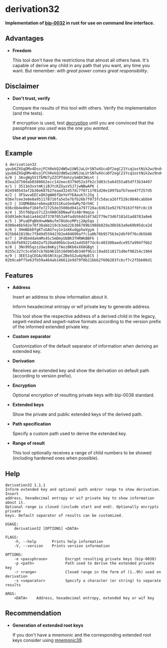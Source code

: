 derivation32
============

**Implementation of [bip-0032](https://github.com/bitcoin/bips/blob/master/bip-0032.mediawiki)
 in rust for use on command line interface.**

## Advantages

* **Freedom**

    This tool don't have the restrictions that almost all others have. It's capable of derive
 any child in any path that you want, any time you want. But remember: *with great power comes
 great responsibility*.

## Disclaimer

* **Don't trust, verify**

    Compare the results of this tool with others. Verify the implementation (and the tests).

    If encryption is used, test [decryption](https://crates.io/crates/encrypt38) until you are
 convinced that the passphrase you *used* was the one you *wanted*.

    **Use at your won risk.**

## Example

```console
$ derivation32 ypub6ZXGqDMx4DsojFChRekQJdW5w1UW5JaLUrSN7wXUcoDf2egC21Ycq1ostNik2wz9nd48pyEL6n6CxBNap6B56iMyHEBv3ytGugKRUCj9LSP
ypub6ZXGqDMx4DsojFChRekQJdW5w1UW5JaLUrSN7wXUcoDf2egC21Ycq1ostNik2wz9nd48pyEL6n6CxBNap6B56iMyHEBv3ytGugKRUCj9LSP
m/0 | 3AvgNg5V1TkMU7yZZCPTdohzySmBX3Wsnt | 03ea2d750dab0388662ecc142eec8379d52a3fb2c3d03c5a64555a85dff3b34497
m/1 | 3511m3xxtmKjiBJYcKZGyxVSJ7jwNBwAPK | 024940543af2b30e68762feaad32457dc7f0711f01d20e1097bafb7eee47f257d5
m/2 | 3FSwvaEECxQHJgWA6fQeYoYYEAauk7cJSg | 036e7cee3e0e0a951178716fa5e5e7bfb26b7f073fc5daca26ff528c0846cabbb4
m/3 | 33QM6BAorebmxpB35S1Kuo5edwMy7QrhHC | 036c6b4e86ef104fe72725de3508bd041a797728ac83631e927679163ff0fc8c19
m/4 | 35tf6DpuS7iZ2nXH8C6DNawFXz4Br9mqie | 03d93e0c9ab1a4442d73707053a9fa4b56dd14f3d2f79e73d6f181d1ad8783a0e6
m/5 | 3PuaDPqBkHnwHWAufm78UdozMPzj2Ap5qo | 0300e46b582e78f38abb219cb3eb22b386789b1988b829a30b563a9e69b95dce2d
m/6 | 3HmBbbDfgKTxGAGfxy1n1okKudgphwVgym | 025b841819bc7f849d55942392e404899affc1a0b76b9575b3e2dbf0f76cdb5b86
m/7 | 3FdEm4dakmMs4ScSmDmyUbBK3THRWkBBFk | 03cbbfb8922148d2af520a680bbcba42add58f7dc6c403308aedce957a994ff6b2
m/8 | 3Nn995qzzzUwz8mKyjfAozBKb6xX68GBgt | 0255c327c5c4507cb76b961b518d985db340f9b1c19add118171d0ef98254c1964
m/9 | 3EES1qCEGAzXbSNtXcpCZBe5G2u4p9pEC5 | 02b9ca0ff5e63fb59a464ab146612e9d79f8b21bbb2f606283fcbcf7c2f5bb06d1
```

## Features

* **Address**

    Insert an address to show information about it.

    Inform hexadecimal entropy or wif private key to generate address.

    This tool show the respective address of a derived child in the legacy, segwit-nested and
 segwit-native formats according to the version prefix of the informed extended private key.

* **Custom separator**

    Customization of the default separator of information when deriving an extended key.

* **Derivation**

    Receives an extended key and show the derivation on default path (according to version
prefix).

* **Encryption**

    Optional encryption of resulting private keys with bip-0038 standard.

* **Extended keys**

    Show the private and public extended keys of the derived path.

* **Path specification**

    Specify a custom path used to derive the extended key.

* **Range of result**

    This tool optionally receives a range of child numbers to be showed (including hardened ones
 when possible).

## Help

```shell
derivation32 1.1.1
Inform extended key and optional path and/or range to show derivation. Insert
address, hexadecimal entropy or wif private key to show information about it.
Optional range is closed (include start and end). Optionally encrypts private
keys. Default separator of results can be customized.

USAGE:
    derivation32 [OPTIONS] <DATA>

FLAGS:
    -h, --help       Prints help information
    -V, --version    Prints version information

OPTIONS:
    -e <passphrase>        Encrypt resulting private keys (bip-0038)
    -p <path>              Path used to derive the extended private key
    -r <range>             Closed range in the form of (1..9h) used on derivation
    -s <separator>         Specify a character (or string) to separate results

ARGS:
    <DATA>    Address, hexadecimal entropy, extended key or wif key
```

## Recommendation

* **Generation of extended root keys**

    If you don't have a mnemonic and the corresponding extended root keys consider using
 [mnemonic39](https://crates.io/crates/mnemonic39).
